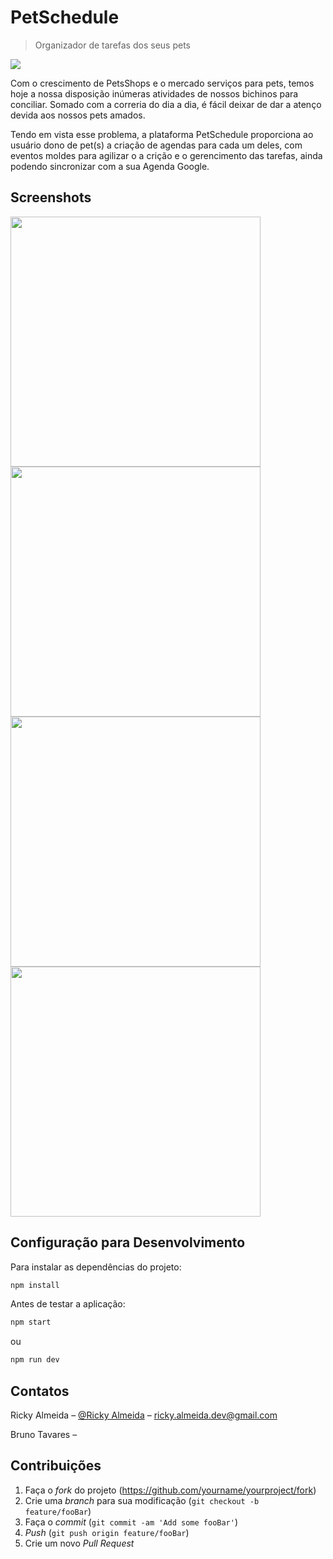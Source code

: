 # PetSchedule
> Organizador de tarefas dos seus pets

<img src="screenshots/">

Com o crescimento de PetsShops e o mercado serviços para pets, temos hoje a nossa disposição inúmeras atividades de nossos bichinos para conciliar. Somado com a correria do dia a dia, é fácil deixar de dar a atenço devida aos nossos pets amados.

Tendo em vista esse problema, a plataforma PetSchedule proporciona ao usuário dono de pet(s) a criação de agendas para cada um deles, com eventos moldes para agilizar o a crição e o gerencimento das tarefas, ainda podendo sincronizar com a sua Agenda Google.

## Screenshots

<div>
  <img width="400px" src="screenshots/...">
  <img width="400px" src="screenshots/...">
</div>
<div>
  <img width="400px" src="screenshots/...">
  <img width="400px" src="screenshots/...">
</div>

## Configuração para Desenvolvimento

Para instalar as dependências do projeto:

```sh
npm install
```

Antes de testar a aplicação:
```sh
npm start
```
ou
```sh
npm run dev
```

## Contatos

Ricky Almeida – [@Ricky Almeida](https://www.linkedin.com/in/rickyalmeidadev/) – ricky.almeida.dev@gmail.com

Bruno Tavares – 

## Contribuições

1. Faça o _fork_ do projeto (<https://github.com/yourname/yourproject/fork>)
2. Crie uma _branch_ para sua modificação (`git checkout -b feature/fooBar`)
3. Faça o _commit_ (`git commit -am 'Add some fooBar'`)
4. _Push_ (`git push origin feature/fooBar`)
5. Crie um novo _Pull Request_

[npm-image]: https://img.shields.io/npm/v/datadog-metrics.svg?style=flat-square
[npm-url]: https://npmjs.org/package/datadog-metrics
[npm-downloads]: https://img.shields.io/npm/dm/datadog-metrics.svg?style=flat-square
[travis-image]: https://img.shields.io/travis/dbader/node-datadog-metrics/master.svg?style=flat-square
[travis-url]: https://travis-ci.org/dbader/node-datadog-metrics
[wiki]: https://github.com/seunome/seuprojeto/wiki
